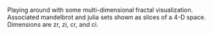 Playing around with some multi-dimensional fractal visualization. Associated mandelbrot and julia sets shown as slices of a 4-D space. Dimensions are zr, zi, cr, and ci. 